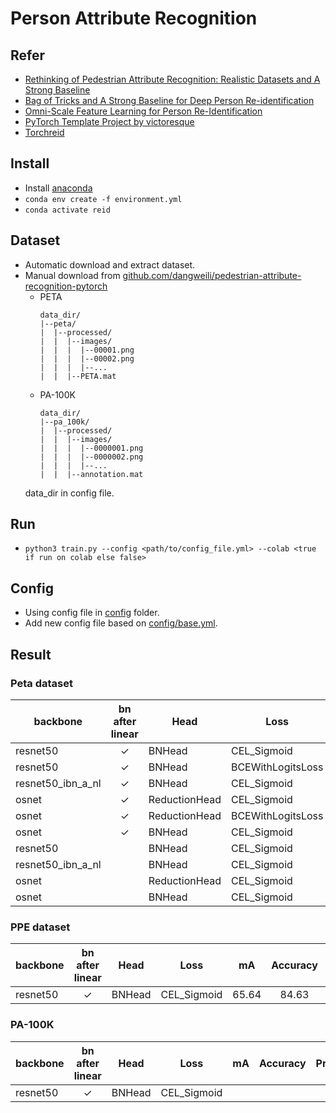 # Person Attribute Recognition
## Refer
- [Rethinking of Pedestrian Attribute Recognition: Realistic Datasets and A Strong Baseline](https://arxiv.org/pdf/2005.11909.pdf)
- [Bag of Tricks and A Strong Baseline for Deep Person Re-identification](https://arxiv.org/pdf/1903.07071.pdf)
- [Omni-Scale Feature Learning for Person Re-Identification](https://arxiv.org/pdf/1905.00953.pdf)
- [PyTorch Template Project by victoresque](https://github.com/victoresque/pytorch-template)
- [Torchreid](https://github.com/KaiyangZhou/deep-person-reid)

## Install
- Install [anaconda](https://docs.anaconda.com/) 
- ```conda env create -f environment.yml```
- ```conda activate reid```

## Dataset
- Automatic download and extract dataset.
- Manual download from [github.com/dangweili/pedestrian-attribute-recognition-pytorch](https://github.com/dangweili/pedestrian-attribute-recognition-pytorch)
  - PETA
    ```
    data_dir/
    |--peta/
    |  |--processed/
    |  |  |--images/
    |  |  |  |--00001.png
    |  |  |  |--00002.png
    |  |  |  |--...
    |  |  |--PETA.mat
    ```
  - PA-100K
    ```
    data_dir/
    |--pa_100k/
    |  |--processed/
    |  |  |--images/
    |  |  |  |--0000001.png
    |  |  |  |--0000002.png
    |  |  |  |--...
    |  |  |--annotation.mat
    ```
  data_dir in config file.
## Run
- ```python3 train.py --config <path/to/config_file.yml> --colab <true if run on colab else false>```

## Config
- Using config file in [config](config) folder.
- Add new config file based on [config/base.yml](config/base.yml).

## Result

### Peta dataset

| backbone          	| bn after linear 	| Head          	| Loss              	|   mA  	| Accuracy 	| Precision 	| Recall 	| F1-Score 	|
|-------------------	|:---------------:	|---------------	|-------------------	|:-----:	|:--------:	|:---------:	|:------:	|:--------:	|
| resnet50          	|     &check;     	| BNHead        	| CEL_Sigmoid       	|  83.40 	|   79.84  	|   88.51   	|  85.83 	|   86.86  	|
| resnet50          	|     &check;     	| BNHead        	| BCEWithLogitsLoss 	|  79.47 	|   76.33  	|   87.22   	|  82.38 	|   84.33  	|
| resnet50_ibn_a_nl 	|     &check;     	| BNHead        	| CEL_Sigmoid       	|  83.49 	|   79.60  	|   88.89   	|  85.14 	|   86.65  	|
| osnet             	|     &check;     	| ReductionHead 	| CEL_Sigmoid       	|  77.67 	|   73.44  	|   84.17   	|  80.60 	|   81.97  	|
| osnet             	|     &check;     	| ReductionHead 	| BCEWithLogitsLoss 	|  71.00 	|   67.49  	|   85.60   	|  72.94 	|   77.94  	|
| osnet             	|     &check;     	| BNHead        	| CEL_Sigmoid       	|  77.89 	|   72.57  	|   83.68   	|  79.96 	|   81.32  	|
| resnet50          	|                 	| BNHead        	| CEL_Sigmoid       	|  82.67 	|   78.61  	|   88.53   	|  84.17 	|   85.91  	|
| resnet50_ibn_a_nl 	|                 	| BNHead        	| CEL_Sigmoid       	|  82.24 	|   78.57  	|   88.48   	|  84.20 	|   85.91  	|
| osnet             	|                 	| ReductionHead 	| CEL_Sigmoid       	|  77.93 	|   73.00  	|   83.82   	|  80.65 	|   81.81  	|
| osnet             	|                 	| BNHead        	| CEL_Sigmoid       	|  77.72 	|   73.04  	|   84.65   	|  79.82 	|   81.68  	|

### PPE dataset

| backbone          	| bn after linear 	| Head          	| Loss              	|   mA  	| Accuracy 	| Precision 	| Recall 	| F1-Score 	|
|-------------------	|:---------------:	|---------------	|-------------------	|:-----:	|:--------:	|:---------:	|:------:	|:--------:	|
| resnet50          	|     &check;     	| BNHead        	| CEL_Sigmoid       	|  65.64 	|   84.63  	|   88.61   	|  88.80 	|   87.35  	|


### PA-100K

| backbone          	| bn after linear 	| Head          	| Loss              	|   mA  	| Accuracy 	| Precision 	| Recall 	| F1-Score 	|
|-------------------	|:---------------:	|---------------	|-------------------	|:-----:	|:--------:	|:---------:	|:------:	|:--------:	|
| resnet50          	|     &check;     	| BNHead        	| CEL_Sigmoid       	|        	|         	|             |       	|         	|


